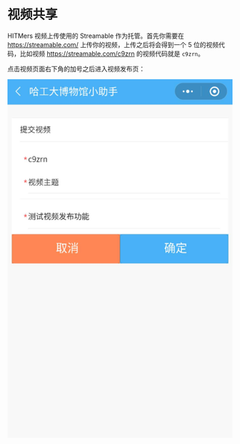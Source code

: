 # 视频共享

HITMers 视频上传使用的 Streamable 作为托管。首先你需要在 https://streamable.com/ 上传你的视频，上传之后将会得到一个 5 位的视频代码，比如视频 https://streamable.com/c9zrn 的视频代码就是 `c9zrn`。

点击视频页面右下角的加号之后进入视频发布页：

![发布视频](../_media/publish-video.jpg ':size=300')

